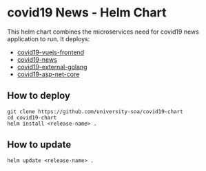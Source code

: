 # covid19 News - Helm Chart

This helm chart combines the microservices need for covid19 news application to run. It deploys:
- [covid19-vuejs-frontend](https://github.com/university-soa/covid19-vuejs-frontend)
- [covid19-news](https://github.com/university-soa/covid19-news)
- [covid19-external-golang](https://github.com/university-soa/covid19-external-golang)
- [covid19-asp-net-core](https://github.com/university-soa/covid19-asp-net-core)

## How to deploy
```
git clone https://github.com/university-soa/covid19-chart
cd covid19-chart
helm install <release-name> .
```

## How to update
```
helm update <release-name> .
```